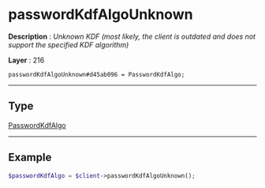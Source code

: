 # passwordKdfAlgoUnknown

**Description** : *Unknown KDF \(most likely, the client is outdated and does not support the specified KDF algorithm\)*

**Layer** : 216

```tl
passwordKdfAlgoUnknown#d45ab096 = PasswordKdfAlgo;
```

---

## Type

[PasswordKdfAlgo](type/PasswordKdfAlgo)

---

## Example

```php
$passwordKdfAlgo = $client->passwordKdfAlgoUnknown();
```